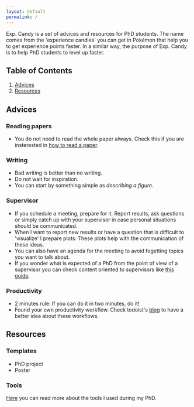 ```yaml
---
layout: default
permalink: /
---
```


Exp. Candy is a set of advices and resources for PhD students. The name comes from the 'experience candies' you can get in Pokémon that help you to get experience points faster. In a similar way, the purpose of Exp. Candy is to help PhD students to level up faster.

## Table of Contents
1. [Advices](#advices)
2. [Resources](#resources)


## Advices

### Reading papers

- You do not need to read the whole paper always. Check this if you are insterested in [how to read a paper](https://dl.acm.org/doi/pdf/10.1145/1273445.1273458?casa_token=hFk2RjmkH50AAAAA:M4XqTF39CjM8F0jmrvyCncElNysNE8bfm-KcAOGzTEjh1UvJO3e3PkfyqZbLxAqXozcJEFFq3K4).

### Writing

- Bad writing is better than no writing. 
- Do not wait for inspiration.
- You can start by something simple as *describing a figure*.

### Supervisor

- If you schedule a meeting, prepare for it. Report results, ask questions or simply catch up with your supervisor in case personal situations should be communicated.
- When I want to report new results or have a question that is difficult to 'visualize' I prepare plots. These plots help with the communication of these ideas.
- You can also have an agenda for the meeting to avoid fogetting topics you want to talk about.
- If you wonder what is expected of a PhD from the point of view of a supervisor you can check content oriented to supervisors like [this guide](https://www.ithinkwell.com.au/ebooks/ebook-supervising-phd-students).

### Productivity

- 2 minutes rule: If you can do it in two minutes, do it!
- Found your own productivity workflow. Check todoist's [blog](https://blog.doist.com/) to have a better idea about these workflows.

## Resources

### Templates

- PhD project
- Poster

### Tools

[Here](https://folk.ntnu.no/susanany/posts/tools-research-workflow/) you can read more about the tools I used during my PhD.

